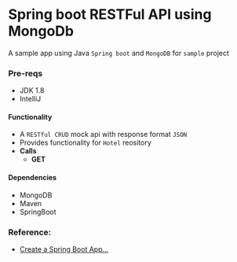 # Spring boot RESTFul API using MongoDb 

A sample app using Java `Spring boot` and `MongoDB` for `sample` project

### Pre-reqs

- JDK 1.8
- IntelliJ

#### Functionality

- A `RESTful CRUD` mock api with response format `JSON`
- Provides functionality for `Hotel` reository
- **Calls**
  - **GET** 

#### Dependencies

- MongoDB
- Maven
- SpringBoot

### Reference:

- [Create a Spring Boot App...](https://www.youtube.com/watch?v=Hu-cyytqfp8&t=2088s)
